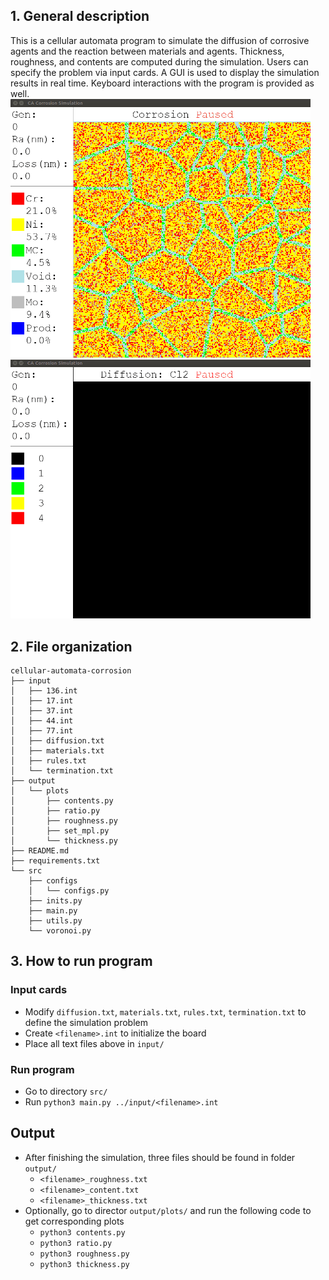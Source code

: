 ## 1. General description
This is a cellular automata program to simulate the diffusion of corrosive agents and the reaction between materials and agents. Thickness, roughness, and contents are computed during the simulation. Users can specify the problem via input cards. A GUI is used to display the simulation results in real time.  Keyboard interactions with the program is provided as well.
<img src="output/gifs/corrosion_fast.gif" width="480"/> <img src="output/gifs/diffusion_fast.gif" width="480"/>

## 2. File organization
```
cellular-automata-corrosion
├── input
│   ├── 136.int
│   ├── 17.int
│   ├── 37.int
│   ├── 44.int
│   ├── 77.int
│   ├── diffusion.txt
│   ├── materials.txt
│   ├── rules.txt
│   └── termination.txt
├── output
│   └── plots
│       ├── contents.py
│       ├── ratio.py
│       ├── roughness.py
│       ├── set_mpl.py
│       └── thickness.py
├── README.md
├── requirements.txt
└── src
    ├── configs
    │   └── configs.py
    ├── inits.py
    ├── main.py
    ├── utils.py
    └── voronoi.py
```

## 3. How to run program
### Input cards 
- Modify `diffusion.txt`, `materials.txt`, `rules.txt`, `termination.txt` to define the simulation problem
- Create `<filename>.int` to initialize the board
- Place all text files above in `input/`

### Run program 
- Go to directory `src/`
- Run  `python3 main.py ../input/<filename>.int` 

## Output
- After finishing the simulation, three files should be found in folder `output/`
    - `<filename>_roughness.txt`
    - `<filename>_content.txt`
    - `<filename>_thickness.txt`
- Optionally, go to director `output/plots/` and run the following code to get corresponding plots
    - `python3 contents.py`
    - `python3 ratio.py` 
    - `python3 roughness.py` 
    - `python3 thickness.py`
